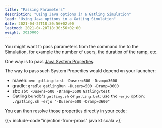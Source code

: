 ```yaml
---
title: "Passing Parameters"
description: "Using Java options in a Gatling Simulation"
lead: "Using Java options in a Gatling Simulation"
date: 2021-04-20T18:30:56+02:00
lastmod: 2021-04-20T18:30:56+02:00
weight: 3020000
---
```


You might want to pass parameters from the command line to the Simulation, for example the number of users, the duration of the ramp, etc.

One way is to pass [Java System Properties](https://docs.oracle.com/javase/tutorial/essential/environment/sysprop.html).

The way to pass such System Properties would depend on your launcher:
* maven: `mvn gatling:test -Dusers=500 -Dramp=3600`
* gradle: `gradle gatlingRun -Dusers=500 -Dramp=3600`
* sbt: `sbt -Dusers=500 -Dramp=3600 Gatling/test`
* Gatling bundle's `gatling.sh` or `gatling.bat`: use the `-erjo` option: `./gatling.sh -erjo "-Dusers=500 -Dramp=3600"`

You can then resolve those properties directly in your code:

{{< include-code "injection-from-props" java kt scala >}}

